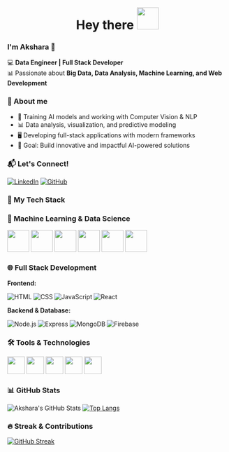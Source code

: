 <div align="center">
  <h1><strong>Hey there</strong>
    <img src="https://media.giphy.com/media/hvRJCLFzcasrR4ia7z/giphy.gif" width="50px">
  </h1>
</div>

### I'm Akshara 🚀  

💻 **Data Engineer | Full Stack Developer**  
📊 Passionate about **Big Data, Data Analysis, Machine Learning, and Web Development**  


### 🚀 About me  
  - 🤖 Training AI models and working with Computer Vision & NLP  
  - 📊 Data analysis, visualization, and predictive modeling  
  - 🖥️ Developing full-stack applications with modern frameworks   
  - 🎯 Goal: Build innovative and impactful AI-powered solutions

### 📬 Let's Connect!  
  [![LinkedIn](https://img.shields.io/badge/LinkedIn-blue?style=flat&logo=linkedin)](https://www.linkedin.com/in/akshara-kalaiselvan-626b832a0/)
  [![GitHub](https://img.shields.io/badge/GitHub-181717?style=for-the-badge&logo=github&logoColor=white)](https://github.com/Akshara095)  


### 🚀 My Tech Stack 

  ### 🤖 Machine Learning & Data Science  
  <p>
      <img src="https://cdn.jsdelivr.net/gh/devicons/devicon/icons/python/python-original.svg" width="50px"/>
      <img src="https://upload.wikimedia.org/wikipedia/commons/2/2d/Tensorflow_logo.svg" width="50px"/>
      <img src="https://upload.wikimedia.org/wikipedia/commons/1/10/PyTorch_logo_icon.svg" width="50px"/>
      <img src="https://upload.wikimedia.org/wikipedia/commons/0/05/Scikit_learn_logo_small.svg" width="50px"/>
      <img src="https://upload.wikimedia.org/wikipedia/commons/e/ed/Pandas_logo.svg" width="50px"/>
      <img src="https://upload.wikimedia.org/wikipedia/commons/3/31/NumPy_logo_2020.svg" width="50px"/>
    </p>

  ### 🌐 Full Stack Development
   **Frontend:** 

   ![HTML](https://skillicons.dev/icons?i=html)
   ![CSS](https://skillicons.dev/icons?i=css)
   ![JavaScript](https://skillicons.dev/icons?i=javascript)
   ![React](https://skillicons.dev/icons?i=react)

   **Backend & Database:** 

   ![Node.js](https://skillicons.dev/icons?i=nodejs)
   ![Express](https://skillicons.dev/icons?i=express)
   ![MongoDB](https://skillicons.dev/icons?i=mongodb)
   ![Firebase](https://skillicons.dev/icons?i=firebase)

### 🛠️ Tools & Technologies
  <p>
  <img src="https://upload.wikimedia.org/wikipedia/commons/c/cf/New_Power_BI_Logo.svg" width="40px" height="40px" />
  <img src="https://upload.wikimedia.org/wikipedia/commons/3/38/Jupyter_logo.svg" width="40px" height="40px" />
  <img src="https://cdn.jsdelivr.net/gh/devicons/devicon/icons/vscode/vscode-original.svg" width="40px" height="40px" />
  <img src="https://upload.wikimedia.org/wikipedia/commons/3/33/Figma-logo.svg" width="40px" height="40px" />
  <img src="https://upload.wikimedia.org/wikipedia/commons/3/3f/Git_icon.svg" width="40px" height="40px" />
 </p>



### 📊 GitHub Stats  
  ![Akshara's GitHub Stats](https://github-readme-stats.vercel.app/api?username=Akshara095&show_icons=true&theme=radical)  [![Top Langs](https://github-readme-stats.vercel.app/api/top-langs/?username=Akshara095&layout=compact&theme=tokyonight)](https://github.com/anuraghazra/github-readme-stats)


### 🔥 Streak & Contributions  
  [![GitHub Streak](https://github-readme-streak-stats.herokuapp.com/?user=Akshara095&theme=dark)](https://git.io/streak-stats)  




